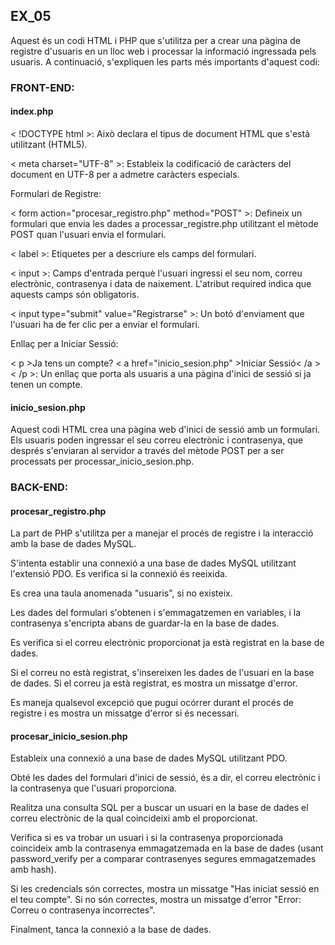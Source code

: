 ## EX_05

Aquest és un codi HTML i PHP que s'utilitza per a crear una pàgina de registre d'usuaris en un lloc web i processar la informació ingressada pels usuaris. A continuació, s'expliquen les parts més importants d'aquest codi:

### FRONT-END:

#### index.php
 < !DOCTYPE html >: Això declara el tipus de document HTML que s'està utilitzant (HTML5).
 
 < meta charset="UTF-8" >: Estableix la codificació de caràcters del document en UTF-8 per a admetre caràcters especials.

 
Formulari de Registre:

 < form action="procesar_registro.php" method="POST" >: Defineix un formulari que envia les dades a processar_registre.php utilitzant el mètode POST quan l'usuari envia el formulari.
 
 < label >: Etiquetes per a descriure els camps del formulari.
 
 < input >: Camps d'entrada perquè l'usuari ingressi el seu nom, correu electrònic, contrasenya i data de naixement. L'atribut required indica que aquests camps són obligatoris.
 
 < input type="submit" value="Registrarse" >: Un botó d'enviament que l'usuari ha de fer clic per a enviar el formulari.

Enllaç per a Iniciar Sessió:

< p >Ja tens un compte? < a href="inicio_sesion.php" >Iniciar Sessió< /a >< /p >: Un enllaç que porta als usuaris a una pàgina d'inici de sessió si ja tenen un compte.

#### inicio_sesion.php

Aquest codi HTML crea una pàgina web d'inici de sessió amb un formulari. Els usuaris poden ingressar el seu correu electrònic i contrasenya, que després s'enviaran al servidor a través del mètode POST per a ser processats per processar_inicio_sesion.php.


### BACK-END:

#### procesar_registro.php

La part de PHP s'utilitza per a manejar el procés de registre i la interacció amb la base de dades MySQL.

S'intenta establir una connexió a una base de dades MySQL utilitzant l'extensió PDO. Es verifica si la connexió és reeixida.

Es crea una taula anomenada "usuaris", si no existeix.

Les dades del formulari s'obtenen i s'emmagatzemen en variables, i la contrasenya s'encripta abans de guardar-la en la base de dades.

Es verifica si el correu electrònic proporcionat ja està registrat en la base de dades.

Si el correu no està registrat, s'insereixen les dades de l'usuari en la base de dades. Si el correu ja està registrat, es mostra un missatge d'error.

Es maneja qualsevol excepció que pugui ocórrer durant el procés de registre i es mostra un missatge d'error si és necessari.

#### procesar_inicio_sesion.php

Estableix una connexió a una base de dades MySQL utilitzant PDO.

Obté les dades del formulari d'inici de sessió, és a dir, el correu electrònic i la contrasenya que l'usuari proporciona.

Realitza una consulta SQL per a buscar un usuari en la base de dades el correu electrònic de la qual coincideixi amb el proporcionat.

Verifica si es va trobar un usuari i si la contrasenya proporcionada coincideix amb la contrasenya emmagatzemada en la base de dades (usant password_verify per a comparar contrasenyes segures emmagatzemades amb hash).

Si les credencials són correctes, mostra un missatge "Has iniciat sessió en el teu compte". Si no són correctes, mostra un missatge d'error "Error: Correu o contrasenya incorrectes".

Finalment, tanca la connexió a la base de dades.













